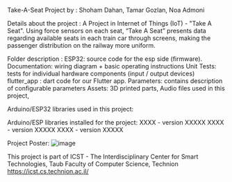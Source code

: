 Take-A-Seat Project by : Shoham Dahan, Tamar Gozlan, Noa Admoni

Details about the project :
A Project in Internet of Things (IoT) - "Take A Seat".
Using force sensors on each seat, “Take A Seat” presents data
regarding available seats in each train car through screens, making the
passenger distribution on the railway more uniform. 

Folder description :
ESP32: source code for the esp side (firmware).
Documentation: wiring diagram + basic operating instructions
Unit Tests: tests for individual hardware components (input / output devices)
flutter_app : dart code for our Flutter app.
Parameters: contains description of configurable parameters
Assets: 3D printed parts, Audio files used in this project,

Arduino/ESP32 libraries used in this project:

Arduino/ESP libraries installed for the project:
XXXX - version XXXXX
XXXX - version XXXXX
XXXX - version XXXXX

Project Poster:
![image](https://github.com/train-project-IOT/Take-A-Seat/assets/141609508/6dadb324-47c3-427e-9808-cffaa81465b9)

This project is part of ICST - The Interdisciplinary Center for Smart Technologies, Taub Faculty of Computer Science, Technion https://icst.cs.technion.ac.il/
